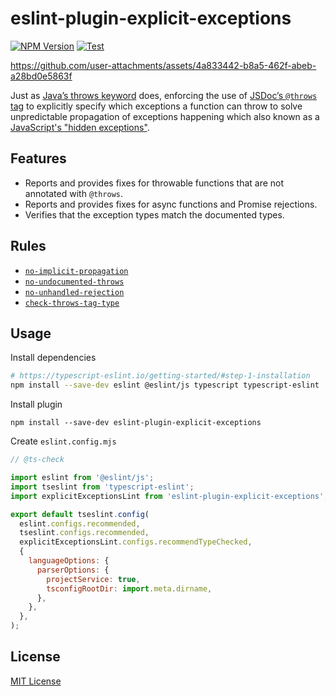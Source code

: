 # eslint-plugin-explicit-exceptions

[![NPM Version](https://img.shields.io/npm/v/eslint-plugin-explicit-exceptions)](https://www.npmjs.com/package/eslint-plugin-explicit-exceptions)
[![Test](https://github.com/Xvezda/eslint-plugin-explicit-exceptions/actions/workflows/test.yml/badge.svg)](https://github.com/Xvezda/eslint-plugin-explicit-exceptions/actions/workflows/test.yml)

https://github.com/user-attachments/assets/4a833442-b8a5-462f-abeb-a28bd0e5863f

Just as [Java’s throws keyword](https://dev.java/learn/exceptions/throwing/) does, enforcing the use of [JSDoc’s `@throws` tag](https://jsdoc.app/tags-throws) to explicitly specify which exceptions a function can throw to solve unpredictable propagation of exceptions happening which also known as a [JavaScript's "hidden exceptions"](https://www.youtube.com/watch?v=3iWoNJbGO2U).

## Features
- Reports and provides fixes for throwable functions that are not annotated with `@throws`.
- Reports and provides fixes for async functions and Promise rejections.
- Verifies that the exception types match the documented types.

## Rules
 - [`no-implicit-propagation`](https://github.com/Xvezda/eslint-plugin-explicit-exceptions/blob/master/docs/rules/no-implicit-propagation.md)
 - [`no-undocumented-throws`](https://github.com/Xvezda/eslint-plugin-explicit-exceptions/blob/master/docs/rules/no-undocumented-throws.md)
 - [`no-unhandled-rejection`](https://github.com/Xvezda/eslint-plugin-explicit-exceptions/blob/master/docs/rules/no-unhandled-rejection.md)
 - [`check-throws-tag-type`](https://github.com/Xvezda/eslint-plugin-explicit-exceptions/blob/master/docs/rules/check-throws-tag-type.md)

## Usage

Install dependencies
```sh
# https://typescript-eslint.io/getting-started/#step-1-installation
npm install --save-dev eslint @eslint/js typescript typescript-eslint
```

Install plugin
```
npm install --save-dev eslint-plugin-explicit-exceptions
```

Create `eslint.config.mjs`

```javascript
// @ts-check

import eslint from '@eslint/js';
import tseslint from 'typescript-eslint';
import explicitExceptionsLint from 'eslint-plugin-explicit-exceptions';

export default tseslint.config(
  eslint.configs.recommended,
  tseslint.configs.recommended,
  explicitExceptionsLint.configs.recommendTypeChecked,
  {
    languageOptions: {
      parserOptions: {
        projectService: true,
        tsconfigRootDir: import.meta.dirname,
      },
    },
  },
);
```

## License
[MIT License](https://github.com/Xvezda/eslint-plugin-explicit-exceptions/blob/master/LICENSE)
